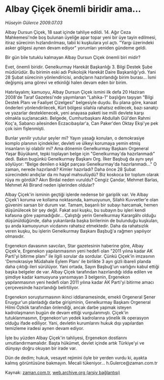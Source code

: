 # Albay Çiçek önemli biridir ama...

*Hüseyin Gülerce 2009.07.03*

<tr><td class="metin" colspan="2" style="padding-top: 20px; padding-left: 5px; padding-right: 10px;">Albay Dursun Çiçek, 18 saat içinde tahliye edildi. 14. Ağır Ceza Mahkemesi'nde boş bulunan üyeliğe apar topar yeni bir üye tayin edilmesi, itiraz sürecinin hızlandırılması, tabii ki kuşkulara yol açtı. "Yargı üzerindeki asker gölgesi aynen devam ediyor" yorumları yeniden gündeme geldi.</td></tr><tr><td class="metin" colspan="2" style="padding-top: 20px; padding-left: 5px; padding-right: 10px;"><p>Bir gün bile tutuklu kalmayan Albay Dursun Çiçek önemli biri midir?
<p>Evet, önemli biridir. Genelkurmay Harekât Başkanlığı 3. Bilgi Destek Şube müdürüdür. Bu birimin eski adı Psikolojik Harekât Daire Başkanlığı'ydı. Yani 28 Şubat sürecinin yönlendiricisi, andıçların hazırlandığı birim burası... İsmi değişmiş ama görevi ve etkinliği halen devam eden bir birim.
<p>Hatırlayalım; kamuoyu, Albay Dursun Çiçek ismini ilk defa 20 Haziran 2008'de Taraf Gazetesi'nde yayımlanan "Lahika-1" başlığını taşıyan "Bilgi Destek Planı ve Faaliyet Çizelgesi" belgesiyle duydu. Bu plana göre, kanaat önderleri yönlendirilecek, Kürt bölgesi silahla rahatsız edilecek, bazı sanatçı ve yazarlar desteklenecek, yeni anayasa paketi ise milli devlete karşı olmakla suçlanacaktı. Belgede, Cumhurbaşkanı Abdullah Gül'den Rahmi Koç'a, Sabancı ailesinden Eczacıbaşılar'a, Can Paker'den Oktay Ekşi'ye pek çok isim fişlenmişti.
<p>Bunlar yenilir yutulur şeyler mi? Yayın yasağı konulan, o demokrasiye komplo planının içindekiler, devleti ve ülkeyi korumaya yemin etmiş insanların işi olabilir mi? Ama dönemin Genelkurmay Başkanı Orgeneral Yaşar Büyükanıt, tepki toplayan belge için "Genelkurmay'da hazırlanmadı" dedi. Bakın bugünkü Genelkurmay Başkanı Org. İlker Başbuğ da aynı şeyi söylüyor: "Belge denilen o kâğıt parçası Genelkurmay'da hazırlanmadı..." O zaman, nerede hazırlandı? Kimler hazırladı? Daha önce 28 Şubat sürecindeki andıçlar da mı hayal mahsulüydü? Biz koskoca bir toplum olarak rüya mı gördük? Akın Birdal neden vuruldu? Cengiz Çandar, Mehmet Barlas, Mehmet Ali Birand neden işlerinden oldular?
<p>Albay Çiçek'in isminin geçtiği işlerde nedense bir gariplik var. Ve Albay Çiçek'i koruma ve kollama noktasında, kamuoyunun, Silahlı Kuvvetler'e olan güvenini sarsan bir durum var. Tamam, başarılı bir subayı harcamak, hemen düşünülecek bir şey değil. Fakat asıl kuşku, bu subayın bu işleri kendi kafasına göre yapmadığıdır... Çalıştığı yerin Genelkurmay Karargâhı olduğu düşünüldüğünde, daha yukarılarda başka birilerinin de bulunduğu kuşkuları, şu anda kamuoyunun vicdanını rahatsız etmektedir. Daha da rahatsızlık veren kuşku, bu işlerin Genelkurmay Başkanı Başbuğ'a rağmen yapılıyor olmasıdır.
<p>Ergenekon davasının savcıları, Star gazetesinin haberine göre, Albay Çiçek'e, Ergenekon yapılanmasının yeni hedefi olan "2011 yılına kadar AK Parti'yi bitirme planı" ile ilgili sorular da sordular. Çünkü Çiçek'in imzasının 'Demokrasiye Müdahale Eylem Planı' ile birlikte 3 ayrı gizli ibareli planda daha çıktığı ileri sürülüyor. Yani ortada, Sayın Başbuğ'un varlığını kabul ettiği başka belgeler de var. Albay Çiçek tarafından hazırlandığı iddia edilen ve şimdiye kadar kamuoyuna yansımayan 3 belgenin, Ergenekon yapılanmasının yeni hedefi olan 2011 yılına kadar AK Parti'yi bitirme amacı çerçevesinde hazırlandığı belirtiliyor.
<p>Ergenekon soruşturmasının ikinci iddianamesinde, emekli Orgeneral Şener Eruygur'un planladığı darbe girişiminin, Genelkurmay Başkanı Orgeneral Hilmi Özkök tarafından önlendiği, ancak darbe yapmak isteyen kadrolaşmanın bugün de devam ettiği vurgulanmıştı. Çiçek'in tutuklanmasının, Ergenekon'un yedek kadrolarına yönelik ilk operasyon olduğu ifade ediliyor. Yani, devletin kurumlarını hukuk dışı yapılardan temizleme iradesi aynen devam ediyor.
<p>İşte bu yüzden Albay Çiçek'in tahliyesi, Ergenekon dostlarını umutlandırmamalıdır. Başta hükümet, devlet içinde artık Türkiye'yi ve dünyayı doğru okuyan bir irade var.
<p>Dün de dedim; hukuk, vesayet rejimini öyle bir yerden vurdu ki, ayakta kalmış görüntüsüne bakmayın. Mecali tükeniyor... h.Gulerce@zaman.com.tr<br/></p></p></p></p></p></p></p></p></p></td></tr>

Kaynak: [zaman.com.tr](http://zaman.com.tr/yazar.do?yazino=865460), [web.archive.org (arşiv bağlantısı)](http://web.archive.org/web/20090903083349/http://www.zaman.com.tr:80/yazar.do?yazino=865460)
